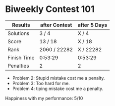 # Biweekly Contest 101


| Results     | after Contest | after 5 Days |
| ---         | ---           | ---          |
| Solutions   | 3  / 4        | X / 4        |
| Score       | 13 / 18       | X / 18       |
| Rank        | 2060 / 22282  | X / 22282    |
| Finish Time | 0:53:29       | 0:53:29      |
| Penalties   | 2             | 2            |

- Problem 2: Stupid mistake cost me a penalty.
- Problem 3: Too hard for me.
- Problem 4: tiping mistake cost me a penalty.

Happiness with my performance: 5/10